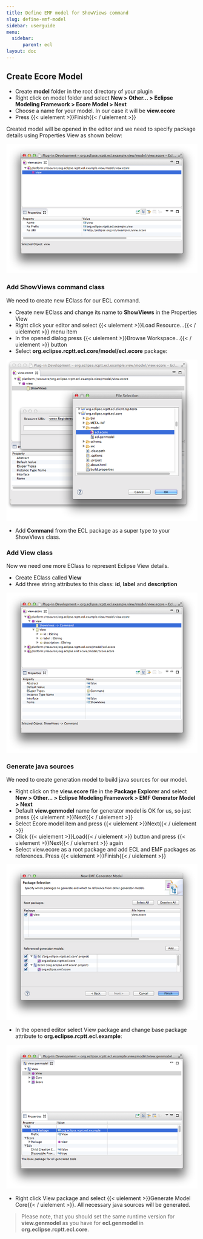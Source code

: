 ```yaml
---
title: Define EMF model for ShowViews command
slug: define-emf-model
sidebar: userguide
menu:
  sidebar:
      parent: ecl
layout: doc
---
```


## Create Ecore Model
- Create **model** folder in the root directory of your plugin
- Right click on model folder and select **New > Other... > Eclipse Modeling Framework > Ecore Model > Next**
- Choose a name for your model. In our case it will be **view.ecore**
- Press {{< uielement >}}Finish{{< / uielement >}}


Created model will be opened in the editor and we need to specify package details using Properties View as shown below:

![](screenshot-new-command-guide-2.png)

### Add ShowViews command class

We need to create new EClass for our ECL command.
- Create new EClass and change its name to **ShowViews** in the Properties View
- Right click your editor and select {{< uielement >}}Load Resource...{{< / uielement >}} menu item
- In the opened dialog press {{< uielement >}}Browse Workspace...{{< / uielement >}} button
- Select **org.eclipse.rcptt.ecl.core/model/ecl.ecore** package:

![](screenshot-new-command-guide-3.png)
- Add **Command** from the ECL package as a super type to your ShowViews class.

### Add View class

Now we need one more EClass to represent Eclipse View details.
- Create EClass called **View**
- Add three string attributes to this class: **id**, **label** and **description**

![](../screenshot-new-command-guide-4.png)

### Generate java sources

We need to create generation model to build java sources for our model.
- Right click on the **view.ecore** file in the **Package Explorer** and select **New > Other... > Eclipse Modeling Framework > EMF Generator Model > Next**
- Default **view.genmodel** name for generator model is OK for us, so just press {{< uielement >}}Next{{< / uielement >}}
- Select Ecore model item and press {{< uielement >}}Next{{< / uielement >}}
- Click {{< uielement >}}Load{{< / uielement >}} button and press {{< uielement >}}Next{{< / uielement >}} again
- Select view.ecore as a root package and add ECL and EMF packages as references. Press {{< uielement >}}Finish{{< / uielement >}}

![](screenshot-new-command-guide-5.png)
- In the opened editor select View package and change base package attribute to **org.eclipse.rcptt.ecl.example**:

![](screenshot-new-command-guide-6.png)

- Right click View package and select {{< uielement >}}Generate Model Core{{< / uielement >}}. All necessary java sources will be generated.

>Please note, that you should set the same runtime version for **view.genmodel** as you have for **ecl.genmodel** in **org.eclipse.rcptt.ecl.core**.
